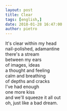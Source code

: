 ```yaml
---
layout: post
title: Clear
tags: [english,]
date: 2018-01-28 16:47:00
author: pietro
---
```

It's clear within my head<br/>nail-polished, adamantine<br/>there's a stream<br/>between my ears<br/>of images, ideas<br/>a thought and feeling<br/>calm and breathing<br/>of depths and cracks<br/>I've had enough<br/>one more kiss<br/>and we'll squeeze it all out<br/>oh, just like a bad dream.
